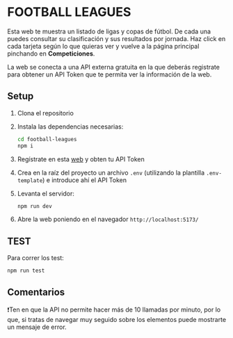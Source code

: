 # FOOTBALL LEAGUES
Esta web te muestra un listado de ligas y copas de fútbol. De cada una puedes consultar su clasificación y sus resultados por jornada. Haz click en cada tarjeta según lo que quieras ver y vuelve a la página principal pinchando en **Competiciones**.

La web se conecta a una API externa gratuita en la que deberás registrate para obtener un API Token que te permita ver la información de la web. 

## Setup

1.  Clona el repositorio
2. Instala las dependencias necesarias:

    ```bash
    cd football-leagues
    npm i
    ```
3.   Regístrate en esta [web](https://www.football-data.org) y obten tu API Token

4.  Crea en la raíz del proyecto un archivo `.env` (utilizando la plantilla `.env-template`) e introduce ahí el API Token 

5.  Levanta el servidor:

    ```bash
    npm run dev
    ```
6.  Abre la web poniendo en el navegador `http://localhost:5173/`

## TEST

 Para correr los test:

  ```bash
  npm run test
  ```

## Comentarios

❗Ten en que la API no permite hacer más de 10 llamadas por minuto, por lo que, si tratas de navegar muy seguido sobre los elementos puede mostrarte un mensaje de error.
